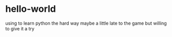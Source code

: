 # hello-world
using to learn python the hard way
maybe a little late to the game but willing to give it a try
